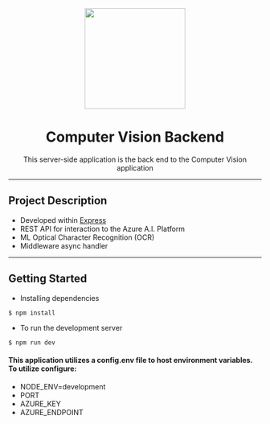 <div align="center" markdown="1">

<img src="https://www.bairesdev.com/wp-content/uploads/2021/07/Expressjs.svg" height="200"/>

# Computer Vision Backend

This server-side application is the back end to the Computer Vision application

</div>

---

## Project Description

- Developed within [Express](https://expressjs.com/)
- REST API for interaction to the Azure A.I. Platform
- ML Optical Character Recognition (OCR) 
- Middleware async handler


---

## Getting Started

- Installing dependencies

```
$ npm install
```

- To run the development server

```
$ npm run dev
```

#### This application utilizes a config.env file to host environment variables. To utilize configure:

- NODE_ENV=development
- PORT
- AZURE_KEY
- AZURE_ENDPOINT
